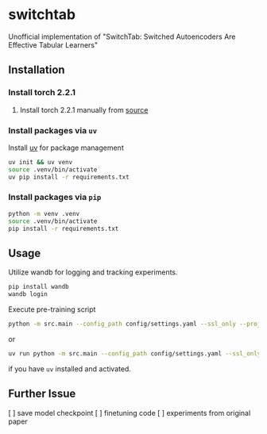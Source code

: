 # switchtab

Unofficial implementation of "SwitchTab: Switched Autoencoders Are Effective Tabular Learners"

## Installation

### Install torch 2.2.1

1. Install torch 2.2.1 manually from [source](https://pytorch.org/get-started/previous-versions/)

### Install packages via `uv`

Install [uv](https://github.com/astral-sh/uv) for package management

```bash
uv init && uv venv
source .venv/bin/activate
uv pip install -r requirements.txt
```

### Install packages via `pip`

```bash
python -m venv .venv
source .venv/bin/activate
pip install -r requirements.txt
```

## Usage

Utilize wandb for logging and tracking experiments.

```bash
pip install wandb
wandb login
```

Execute pre-training script

```bash
python -m src.main --config_path config/settings.yaml --ssl_only --project-name switchtab --run-name pretrain-ssl-only
```

or

```bash
uv run python -m src.main --config_path config/settings.yaml --ssl_only --project-name switchtab --run-name pretrain-ssl-only
```

if you have `uv` installed and activated.

## Further Issue

[ ] save model checkpoint
[ ] finetuning code
[ ] experiments from original paper
